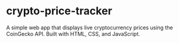 # crypto-price-tracker
A simple web app that displays live cryptocurrency prices using the CoinGecko API. Built with HTML, CSS, and JavaScript.
